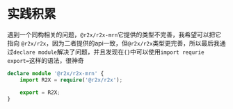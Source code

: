 # 实践积累

遇到一个同构相关的问题，`@r2x/r2x-mrn`它提供的类型不完善，我希望可以把它指向 `@r2x/r2x`，因为二者提供的api一致，但`@r2x/r2x`类型更完善，所以最后我通过`declare module`解决了问题，并且发现在`{}`中可以使用`import requrie export=`这样的语法，很神奇

```ts
declare module '@r2x/r2x-mrn' {
    import R2X = require('@r2x/r2x');

    export = R2X;
}
```